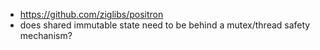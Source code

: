 - https://github.com/ziglibs/positron
- does shared immutable state need to be behind a mutex/thread safety mechanism?